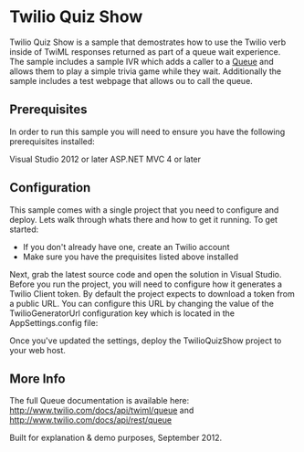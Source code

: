 Twilio Quiz Show
==============

Twilio Quiz Show is a sample that demostrates how to use the Twilio [<Gather>]() verb inside of TwiML responses returned as part of a queue wait experience.  The sample includes a sample IVR which adds a caller to a [Queue]() and allows them to play a simple trivia game while they wait.  Additionally the sample includes a test webpage that allows ou to call the queue.

Prerequisites
--------------
In order to run this sample you will need to ensure you have the following prerequisites installed:

Visual Studio 2012 or later
ASP.NET MVC 4 or later

Configuration
--------------
This sample comes with a single project that you need to configure and deploy. Lets walk through whats there and how to get it running. To get started:

* If you don't already have one, create an Twilio account
* Make sure you have the prequisites listed above installed

Next, grab the latest source code and open the solution in Visual Studio.  Before you run the project, you will need to configure how it generates a Twilio Client token.  By default the project expects to download a token from a public URL.  You can configure this URL by changing the value of the TwilioGeneratorUrl configuration key which is located in the AppSettings.config file:

<add key="TokenGeneratorUrl" value="[YOUR_GENERATOR_TOKEN]"/>

Once you've updated the settings, deploy the TwilioQuizShow project to your web host.



More Info
-------------
The full Queue documentation is available here: http://www.twilio.com/docs/api/twiml/queue and http://www.twilio.com/docs/api/rest/queue

Built for explanation & demo purposes, September 2012.
